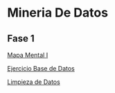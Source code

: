 # Mineria De Datos

## Fase 1
[Mapa Mental I](https://github.com/SahoriRamirez/MineriaDeDatos/blob/main/MapaMental_1_1802780.pdf)

[Ejercicio Base de Datos](https://github.com/SahoriRamirez/MineriaDeDatos/blob/main/Ej1_BaseDatos_4.pdf)

[Limpieza de Datos](https://github.com/SahoriRamirez/MineriaDeDatos/blob/main/LimpiezaDatos.ipynb)
